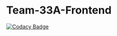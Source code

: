 # Team-33A-Frontend

[![Codacy Badge](https://api.codacy.com/project/badge/Grade/1d457d96f50c48a0b7e00067f74b5fcf)](https://app.codacy.com/gh/BuildForSDGCohort2/Team-33A-Frontend?utm_source=github.com&utm_medium=referral&utm_content=BuildForSDGCohort2/Team-33A-Frontend&utm_campaign=Badge_Grade_Dashboard)
